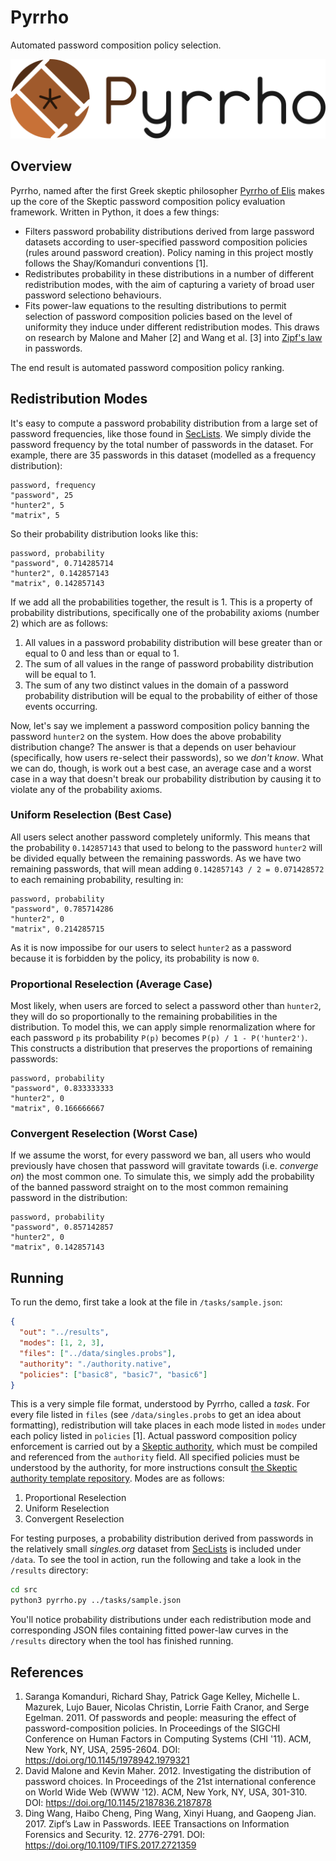 # Pyrrho
Automated password composition policy selection.

![logo](assets/logo-text-h.svg)

## Overview
Pyrrho, named after the first Greek skeptic philosopher [Pyrrho of Elis](https://en.wikipedia.org/wiki/Pyrrho) makes up the core of the Skeptic password composition policy evaluation framework. Written in Python, it does a few things:

* Filters password probability distributions derived from large password datasets according to user-specified password composition policies (rules around password creation). Policy naming in this project mostly follows the Shay/Komanduri conventions \[1\].
* Redistributes probability in these distributions in a number of different redistribution modes, with the aim of capturing a variety of broad user password selectiono behaviours.
* Fits power-law equations to the resulting distributions to permit selection of password composition policies based on the level of uniformity they induce under different redistribution modes. This draws on research by Malone and Maher \[2\] and Wang et al. \[3\] into [Zipf's law](https://en.wikipedia.org/wiki/Zipf%27s_law) in passwords.

The end result is automated password composition policy ranking.

## Redistribution Modes
It's easy to compute a password probability distribution from a large set of password frequencies, like those found in [SecLists](https://github.com/danielmiessler/seclists). We simply divide the password frequency by the total number of passwords in the dataset. For example, there are 35 passwords in this dataset (modelled as a frequency distribution):

```
password, frequency
"password", 25
"hunter2", 5
"matrix", 5
```

So their probability distribution looks like this:

```
password, probability
"password", 0.714285714
"hunter2", 0.142857143
"matrix", 0.142857143
```

If we add all the probabilities together, the result is 1. This is a property of probability distributions, specifically one of the probability axioms (number 2) which are as follows:

1. All values in a password probability distribution will bese greater than or equal to 0 and less than or equal to 1.
2. The sum of all values in the range of password probability distribution will be equal to 1.
3. The sum of any two distinct values in the domain of a password probability distribution will be equal to the probability of either of those events occurring.

Now, let's say we implement a password composition policy banning the password `hunter2` on the system. How does the above probability distribution change? The answer is that a depends on user behaviour (specifically, how users re-select their passwords), so we *don't know*. What we can do, though, is work out a best case, an average case and a worst case in a way that doesn't break our probability distribution by causing it to violate any of the probability axioms.

### Uniform Reselection (Best Case)
All users select another password completely uniformly. This means that the probability `0.142857143` that used to belong to the password `hunter2` will be divided equally between the remaining passwords. As we have two remaining passwords, that will mean adding `0.142857143 / 2 = 0.071428572` to each remaining probability, resulting in:

```
password, probability
"password", 0.785714286
"hunter2", 0
"matrix", 0.214285715
```

As it is now impossibe for our users to select `hunter2` as a password because it is forbidden by the policy, its probability is now `0`.

### Proportional Reselection (Average Case)
Most likely, when users are forced to select a password other than `hunter2`, they will do so proportionally to the remaining probabilities in the distribution. To model this, we can apply simple renormalization where for each password `p` its probability `P(p)` becomes `P(p) / 1 - P('hunter2')`. This constructs a distribution that preserves the proportions of remaining passwords:

```
password, probability
"password", 0.833333333
"hunter2", 0
"matrix", 0.166666667
```

### Convergent Reselection (Worst Case)
If we assume the worst, for every password we ban, all users who would previously have chosen that password will gravitate towards (i.e. *converge on*) the most common one. To simulate this, we simply add the probability of the banned password straight on to the most common remaining password in the distribution:

```
password, probability
"password", 0.857142857
"hunter2", 0
"matrix", 0.142857143
```

## Running
To run the demo, first take a look at the file in `/tasks/sample.json`:

```json
{
  "out": "../results",
  "modes": [1, 2, 3],
  "files": ["../data/singles.probs"],
  "authority": "./authority.native",
  "policies": ["basic8", "basic7", "basic6"]
}
```

This is a very simple file format, understood by Pyrrho, called a *task*. For every file listed in `files` (see `/data/singles.probs` to get an idea about formatting), redistribution will take places in each mode listed in `modes` under each policy listed in `policies` \[1\]. Actual password composition policy enforcement is carried out by a [Skeptic authority](https://github.com/sr-lab/skeptic-authority-template), which must be compiled and referenced from the `authority` field. All specified policies must be understood by the authority, for more instructions consult [the Skeptic authority template repository](https://github.com/sr-lab/skeptic-authority-template). Modes are as follows:

1. Proportional Reselection
2. Uniform Reselection
3. Convergent Reselection

For testing purposes, a probability distribution derived from passwords in the relatively small *singles.org* dataset from [SecLists](https://github.com/danielmiessler/seclists) is included under `/data`. To see the tool in action, run the following and take a look in the `/results` directory:

```bash
cd src
python3 pyrrho.py ../tasks/sample.json
```

You'll notice probability distributions under each redistribution mode and corresponding JSON files containing fitted power-law curves in the `/results` directory when the tool has finished running.

## References
1. Saranga Komanduri, Richard Shay, Patrick Gage Kelley, Michelle L. Mazurek, Lujo Bauer, Nicolas Christin, Lorrie Faith Cranor, and Serge Egelman. 2011. Of passwords and people: measuring the effect of password-composition policies. In Proceedings of the SIGCHI Conference on Human Factors in Computing Systems (CHI '11). ACM, New York, NY, USA, 2595-2604. DOI: https://doi.org/10.1145/1978942.1979321
2. David Malone and Kevin Maher. 2012. Investigating the distribution of password choices. In Proceedings of the 21st international conference on World Wide Web (WWW '12). ACM, New York, NY, USA, 301-310. DOI: https://doi.org/10.1145/2187836.2187878
3. Ding Wang, Haibo Cheng, Ping Wang, Xinyi Huang, and Gaopeng Jian. 2017. Zipf’s Law in Passwords. IEEE Transactions on Information Forensics and Security. 12. 2776-2791. DOI: https://doi.org/10.1109/TIFS.2017.2721359
